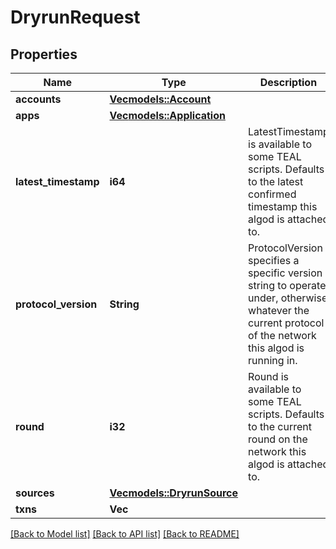 # DryrunRequest

## Properties

Name | Type | Description | Notes
------------ | ------------- | ------------- | -------------
**accounts** | [**Vec<models::Account>**](Account.md) |  | 
**apps** | [**Vec<models::Application>**](Application.md) |  | 
**latest_timestamp** | **i64** | LatestTimestamp is available to some TEAL scripts. Defaults to the latest confirmed timestamp this algod is attached to. | 
**protocol_version** | **String** | ProtocolVersion specifies a specific version string to operate under, otherwise whatever the current protocol of the network this algod is running in. | 
**round** | **i32** | Round is available to some TEAL scripts. Defaults to the current round on the network this algod is attached to. | 
**sources** | [**Vec<models::DryrunSource>**](DryrunSource.md) |  | 
**txns** | **Vec<String>** |  | 

[[Back to Model list]](../README.md#documentation-for-models) [[Back to API list]](../README.md#documentation-for-api-endpoints) [[Back to README]](../README.md)


